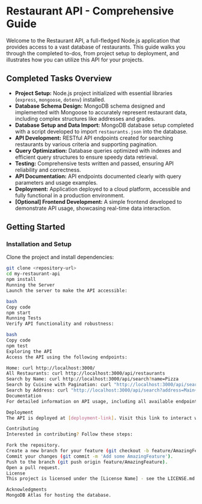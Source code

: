 # Restaurant API - Comprehensive Guide

Welcome to the Restaurant API, a full-fledged Node.js application that provides access to a vast database of restaurants. This guide walks you through the completed to-dos, from project setup to deployment, and illustrates how you can utilize this API for your projects.

## Completed Tasks Overview

- **Project Setup:** Node.js project initialized with essential libraries (`express`, `mongoose`, `dotenv`) installed.
- **Database Schema Design:** MongoDB schema designed and implemented with Mongoose to accurately represent restaurant data, including complex structures like addresses and grades.
- **Database Setup and Data Import:** MongoDB database setup completed with a script developed to import `restaurants.json` into the database.
- **API Development:** RESTful API endpoints created for searching restaurants by various criteria and supporting pagination.
- **Query Optimization:** Database queries optimized with indexes and efficient query structures to ensure speedy data retrieval.
- **Testing:** Comprehensive tests written and passed, ensuring API reliability and correctness.
- **API Documentation:** API endpoints documented clearly with query parameters and usage examples.
- **Deployment:** Application deployed to a cloud platform, accessible and fully functional in a production environment.
- **[Optional] Frontend Development:** A simple frontend developed to demonstrate API usage, showcasing real-time data interaction.

## Getting Started

### Installation and Setup

Clone the project and install dependencies:

```bash
git clone <repository-url>
cd my-restaurant-api
npm install
Running the Server
Launch the server to make the API accessible:

bash
Copy code
npm start
Running Tests
Verify API functionality and robustness:

bash
Copy code
npm test
Exploring the API
Access the API using the following endpoints:

Home: curl http://localhost:3000/
All Restaurants: curl http://localhost:3000/api/restaurants
Search by Name: curl http://localhost:3000/api/search?name=Pizza
Search by Cuisine with Pagination: curl "http://localhost:3000/api/search?cuisine=Italian&page=1&limit=5"
Search by Address: curl "http://localhost:3000/api/search?address=Main+Street"
Documentation
For detailed information on API usage, including all available endpoints and query parameters, refer to the API Documentation.

Deployment
The API is deployed at [deployment-link]. Visit this link to interact with the live API.

Contributing
Interested in contributing? Follow these steps:

Fork the repository.
Create a new branch for your feature (git checkout -b feature/AmazingFeature).
Commit your changes (git commit -m 'Add some AmazingFeature').
Push to the branch (git push origin feature/AmazingFeature).
Open a pull request.
License
This project is licensed under the [License Name] - see the LICENSE.md file for details.

Acknowledgments
MongoDB Atlas for hosting the database.